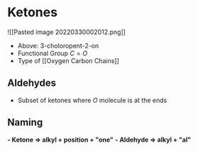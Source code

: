 # Ketones
![[Pasted image 20220330002012.png]]
- Above: 3-choloropent-2-on
- Functional Group $C=O$
- Type of [[Oxygen Carbon Chains]]
## Aldehydes
- Subset of ketones where $O$ molecule is at the ends
## Naming
**- Ketone => alkyl + position + "one"** 
**- Aldehyde => alkyl + "al"**